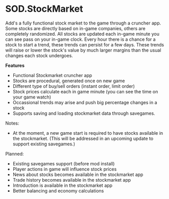 # SOD.StockMarket

Add's a fully functional stock market to the game through a cruncher app.
Some stocks are directly based on in-game companies, others are completely randomized.
All stocks are updated each in-game minute you can see pass on your in-game clock.
Every hour there is a chance for a stock to start a trend, these trends can persist for a few days.
These trends will raise or lower the stock's value by much larger margins than the usual changes each stock undergoes.

**Features**
- Functional Stockmarket cruncher app
- Stocks are procedural, generated once on new game
- Different type of buy/sell orders (instant order, limit order)
- Stock prices calculate each in game minute (you can see the time on your game watch)
- Occassional trends may arise and push big percentage changes in a stock
- Supports saving and loading stockmarket data through savegames.

Notes:
- At the moment, a new game start is required to have stocks available in the stockmarket.
(This will be addressed in an upcoming update to support existing savegames.)

Planned:
- Existing savegames support (before mod install)
- Player actions in game will influence stock prices
- News about stocks becomes available in the stockmarket app
- Trade history becomes available in the stockmarket app
- Introduction is available in the stockmarket app
- Better balancing and economy calculations